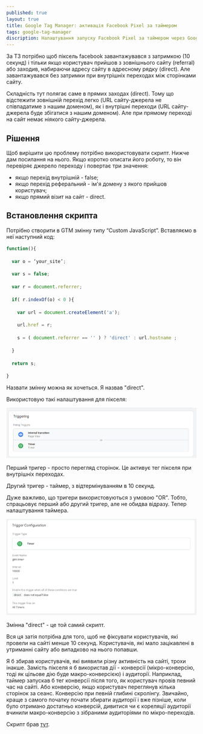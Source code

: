 ```yaml
---
published: true
layout: true
title: Google Tag Manager: активація Facebook Pixel за таймером
tags: google-tag-manager 
discription: Налаштування запуску Facebook Pixel за таймером через Google Tag Manager для користувачів з зовнішнього сайту або за прямими заходами.
---
```


За ТЗ потрібно щоб піксель facebook завантажувався з затримкою (10 секунд) і тільки якщо користувач прийшов з зовнішнього сайту (referral) або заходив, набираючи адресу сайту в адресному рядку (direct). Але завантажувався без затримки при внутрішніх переходах між сторінками сайту.

Складність тут полягає саме в прямих заходах (direct). Тому що відстежити зовнішній перехід легко (URL сайту-джерела не співпадатиме з нашим доменом), як і внутрішні переходи (URL сайту-джерела буде збігатися з нашим доменом). Але при прямому переході на сайт немає ніякого сайту-джерела.

## Рішення

Щоб вирішити цю проблему потрібно використовувати скрипт. Нижче дам посилання на нього. Якщо коротко описати його роботу, то він перевіряє джерело переходу і повертає три значення:
- якщо перехід внутрішній - false;
- якщо перехід реферальний - ім'я домену з якого прийшов користувач;
- якщо прямий візит на сайт - direct.

## Встановлення скрипта

Потрібно створити в GTM змінну типу “Custom JavaScript”. Вставляємо в неї наступний код:

```js
function(){

  var o = ‘your_site’;

  var s = false;

  var r = document.referrer;

  if( r.indexOf(o) < 0 ){

    var url = document.createElement('a');

    url.href = r;

    s = ( document.referrer == '' ) ? 'direct' : url.hostname ;

  }

  return s;

}
```
Назвати змінну можна як хочеться. Я назвав "direct".

Використовую такі налаштування для пікселя:

![Налаштування Facebook Pixel](/images/Google-Tag-Manager-vykorystannya-taymera-dlya-pikselya-facebook-1.png)

Перший тригер - просто перегляд сторінок. Це активує тег пікселя при внутрішніх переходах.

Другий тригер - таймер, з відтермінуванням в 10 секунд.

Дуже важливо, що тригери використовуються з умовою "OR". Тобто, спрацьовує перший або другий тригер, але не обидва відразу. Тепер налаштування таймера.

![Налаштування таймера в Google Tag Manager](/images/Google-Tag-Manager-vykorystannya-taymera-dlya-pikselya-facebook-2.png)

Змінна "direct" - це той самий скрипт.

Вся ця затія потрібна для того, щоб не фіксувати користувачів, які провели на сайті менше 10 секунд. Користувачів, які мало зацікавлені в утриманні сайту або випадково на нього попавши.

Я б збирав користувачів, які виявили різну активність на сайті, трохи інакше. Замість пікселя я б використав дії - конверсії (мікро-конверсію, тоді як цільове дію буде макро-конверсією) і аудиторії. Наприклад, таймер запускав б тег конверсії після того, як користувач провів певний час на сайті. Або конверсію, якщо користувач переглянув кілька сторінок за сеанс. Конверсію при певній глибині скролінгу. Звичайно, краще з самого початку почати збирати аудиторії і вже пізніше, коли було отримано достатньо конверсій, дивитися чи є кореляції аудиторії вчинили макро-конверсію з зібраними аудиторіями по мікро-переходів.

Скрипт брав [тут](https://prometriki.ru/fiksaciy-istochnika-perehoda-v-google-tag-manager/).
